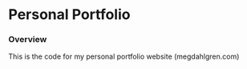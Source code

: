 # Personal Portfolio

### Overview

This is the code for my personal portfolio website (megdahlgren.com)